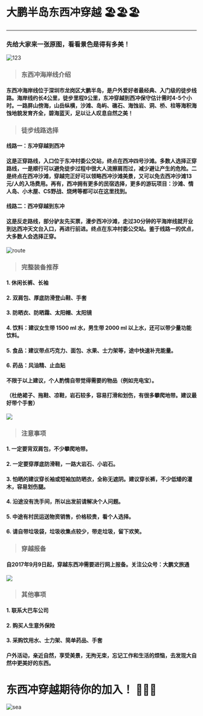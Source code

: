 # 大鹏半岛东西冲穿越 :beach_umbrella::beach_umbrella::beach_umbrella:

------

### 先给大家来一张原图，看看景色是得有多美！

![123](https://raw.github.com/Tao-Zhou/MarkdownPhoto/master/Travel_Outdoor/images/sea1.jpg)

> ### 东西冲海岸线介绍

#### 东西冲海岸线位于深圳市龙岗区大鹏半岛，是户外爱好者最经典、入门级的徒步线路。海岸线约长4公里，徒步里程9公里，东冲穿越到西冲保守估计需时4-5个小时。一路屏山傍海，山岳纵横，沙滩、岛屿、礁石、海蚀岩、洞、桥、柱等海积海蚀地貌发育齐全，碧海蓝天，足以让人叹息自然之美！ 

> ### 徒步线路选择

#### 线路一：东冲穿越到西冲

#### 这是正穿路线，入口位于东冲村委公交站，终点在西冲四号沙滩。多数人选择正穿路线，一是顺行可以避免徒步过程中很大人流擦肩而过，减少避让产生的危险。二是终点在西冲沙滩，穿越完正好可以领略西冲沙滩美景，又可以免去西冲沙滩13元/人的入场费用。再有，西冲拥有更多的民宿选择，更多的游玩项目：沙滩、情人岛、小木屋、CS野战、烧烤等都可以在这里找到。

#### 线路二：西冲穿越到东冲

#### 这是反走路线，部分驴友先买票，漫步西冲沙滩，走过30分钟的平海岸线就开业到达西冲天文台入口，再进行前进。终点在东冲村委公交站。鉴于线路一的优点，大多数人会选择正穿。

![route](https://raw.github.com/Tao-Zhou/MarkdownPhoto/master/Travel_Outdoor/images/route.png)

> ### 完整装备推荐

#### 1. 休闲长裤、长袖

#### 2. 双肩包、厚底防滑登山鞋、手套

#### 3. 防晒衣、防晒霜、太阳帽、太阳镜 

#### 4. 饮料：建议女生带 1500 ml 水，男生带 2000 ml 以上水，还可以带少量功能饮料。

#### 5. 食品：建议带点巧克力、面包、水果、士力架等，途中快速补充能量。

#### 6. 药品：风油精、止血贴 

#### 不限于以上建议，个人酌情自带觉得需要的物品（例如充电宝）。

#### （杜绝裙子、拖鞋、凉鞋，岩石较多，容易打滑和划伤，有很多攀爬地带。建议最好带个手套）

![](https://raw.github.com/Tao-Zhou/MarkdownPhoto/master/Travel_Outdoor/images/climb.jpeg)

> ### 注意事项

#### 1. 一定要背双肩包，不少攀爬地带。

#### 2. 一定要穿厚底防滑鞋，一路大岩石、小岩石。

#### 3. 怕晒的建议穿长袖或短袖加防晒衣，全称无遮阴。建议穿长裤，不少低矮的灌木，容易划伤腿。

#### 4. 沿途没有洗手间，所以出发前请解决个人问题。

#### 5. 中途有村民运送物资销售，价格较贵，看个人选择。

#### 6. 请自带垃圾袋，垃圾收集点较少，带走垃圾，留下欢笑。

> ### 穿越报备

#### 自2017年9月9日起，穿越东西冲需要进行网上报备。关注公众号：大鹏文旅通

![](https://raw.github.com/Tao-Zhou/MarkdownPhoto/master/Travel_Outdoor/images/baobei.jpg)

> ### 其他事项

#### 1. 联系大巴车公司

#### 2. 购买人生意外保险

#### 3. 采购饮用水、士力架、简单药品、手套



#### 户外活动，亲近自然，享受美景，无拘无束，忘记工作和生活的烦恼，去发现大自然中更美好的东西。

# 东西冲穿越期待你的加入！ :wave::wave::wave:

![sea](https://raw.github.com/Tao-Zhou/MarkdownPhoto/master/Travel_Outdoor/images/sea2.jpeg)










